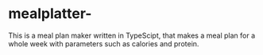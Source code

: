 # mealplatter-
This is a meal plan maker written in TypeScipt, that makes a meal plan for a whole week with parameters such as calories and protein. 
